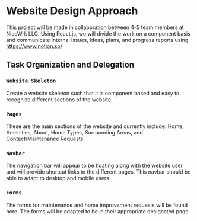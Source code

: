 # Website Design Approach

This project will be made in collaboration between 4-5 team members at NiceWrk LLC. Using React.js, we will divide the work on a component basis and communicate internal issues, ideas, plans, and progress reports using https://www.notion.so/


## Task Organization and Delegation

### `Website Skeleton`

Create a website skeleton such that it is component based and easy to recognize different sections of the website.

### `Pages`

These are the main sections of the website and currently include: Home, Amenities, About, Home Types, Surrounding Areas, and Contact/Maintenance Requests.

### `Navbar`

The navigation bar will appear to be floating along with the website user and will provide shortcut links to the different pages. This navbar should be able to adapt to desktop and mobile users.

### `Forms`

The forms for maintenance and home improvement requests will be found here. The forms will be adapted to be in their appropriate designated page.


